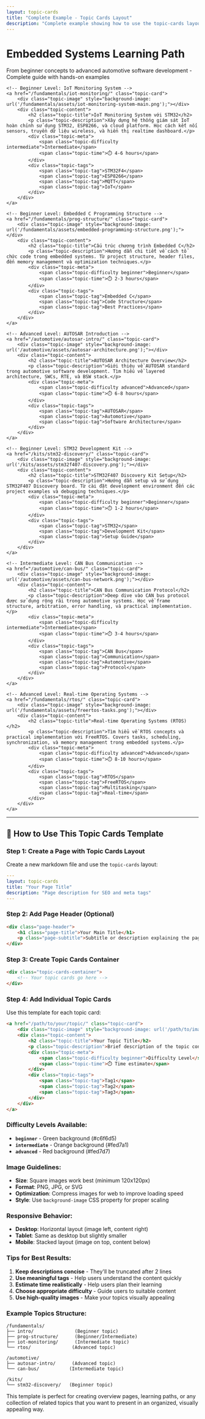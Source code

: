 ```yaml
---
layout: topic-cards
title: "Complete Example - Topic Cards Layout"
description: "Complete example showing how to use the topic-cards layout with multiple cards, different difficulty levels, and proper metadata"
---
```


<div class="page-header">
    <h1 class="page-title">Embedded Systems Learning Path</h1>
    <p class="page-subtitle">From beginner concepts to advanced automotive software development - Complete guide with hands-on examples</p>
</div>

<div class="topic-cards-container">
    
    <!-- Beginner Level: IoT Monitoring System -->
    <a href="/fundamentals/iot-monitoring/" class="topic-card">
        <div class="topic-image" style="background-image: url('/fundamentals/assets/iot-monitoring-system-main.png');"></div>
        <div class="topic-content">
            <h2 class="topic-title">IoT Monitoring System với STM32</h2>
            <p class="topic-description">Xây dựng hệ thống giám sát IoT hoàn chỉnh sử dụng STM32, ESP8266, và cloud platform. Học cách kết nối sensors, truyền dữ liệu wireless, và hiển thị realtime dashboard.</p>
            <div class="topic-meta">
                <span class="topic-difficulty intermediate">Intermediate</span>
                <span class="topic-time">⏱️ 4-6 hours</span>
            </div>
            <div class="topic-tags">
                <span class="topic-tag">STM32F4</span>
                <span class="topic-tag">ESP8266</span>
                <span class="topic-tag">MQTT</span>
                <span class="topic-tag">IoT</span>
            </div>
        </div>
    </a>
    
    <!-- Beginner Level: Embedded C Programming Structure -->
    <a href="/fundamentals/prog-structure/" class="topic-card">
        <div class="topic-image" style="background-image: url('/fundamentals/assets/embedded-programming-structure.png');"></div>
        <div class="topic-content">
            <h2 class="topic-title">Cấu trúc chương trình Embedded C</h2>
            <p class="topic-description">Hướng dẫn chi tiết về cách tổ chức code trong embedded systems. Từ project structure, header files, đến memory management và optimization techniques.</p>
            <div class="topic-meta">
                <span class="topic-difficulty beginner">Beginner</span>
                <span class="topic-time">⏱️ 2-3 hours</span>
            </div>
            <div class="topic-tags">
                <span class="topic-tag">Embedded C</span>
                <span class="topic-tag">Code Structure</span>
                <span class="topic-tag">Best Practices</span>
            </div>
        </div>
    </a>
    
    <!-- Advanced Level: AUTOSAR Introduction -->
    <a href="/automotive/autosar-intro/" class="topic-card">
        <div class="topic-image" style="background-image: url('/automotive/assets/autosar-architecture.png');"></div>
        <div class="topic-content">
            <h2 class="topic-title">AUTOSAR Architecture Overview</h2>
            <p class="topic-description">Giới thiệu về AUTOSAR standard trong automotive software development. Tìm hiểu về layered architecture, SWCs, RTE, và BSW stack.</p>
            <div class="topic-meta">
                <span class="topic-difficulty advanced">Advanced</span>
                <span class="topic-time">⏱️ 6-8 hours</span>
            </div>
            <div class="topic-tags">
                <span class="topic-tag">AUTOSAR</span>
                <span class="topic-tag">Automotive</span>
                <span class="topic-tag">Software Architecture</span>
            </div>
        </div>
    </a>
    
    <!-- Beginner Level: STM32 Development Kit -->
    <a href="/kits/stm32-discovery/" class="topic-card">
        <div class="topic-image" style="background-image: url('/kits/assets/stm32f407-discovery.png');"></div>
        <div class="topic-content">
            <h2 class="topic-title">STM32F407 Discovery Kit Setup</h2>
            <p class="topic-description">Hướng dẫn setup và sử dụng STM32F407 Discovery board. Từ cài đặt development environment đến các project examples và debugging techniques.</p>
            <div class="topic-meta">
                <span class="topic-difficulty beginner">Beginner</span>
                <span class="topic-time">⏱️ 1-2 hours</span>
            </div>
            <div class="topic-tags">
                <span class="topic-tag">STM32</span>
                <span class="topic-tag">Development Kit</span>
                <span class="topic-tag">Setup Guide</span>
            </div>
        </div>
    </a>
    
    <!-- Intermediate Level: CAN Bus Communication -->
    <a href="/automotive/can-bus/" class="topic-card">
        <div class="topic-image" style="background-image: url('/automotive/assets/can-bus-network.png');"></div>
        <div class="topic-content">
            <h2 class="topic-title">CAN Bus Communication Protocol</h2>
            <p class="topic-description">Deep dive vào CAN bus protocol được sử dụng rộng rãi trong automotive systems. Học về frame structure, arbitration, error handling, và practical implementation.</p>
            <div class="topic-meta">
                <span class="topic-difficulty intermediate">Intermediate</span>
                <span class="topic-time">⏱️ 3-4 hours</span>
            </div>
            <div class="topic-tags">
                <span class="topic-tag">CAN Bus</span>
                <span class="topic-tag">Communication</span>
                <span class="topic-tag">Automotive</span>
                <span class="topic-tag">Protocol</span>
            </div>
        </div>
    </a>
    
    <!-- Advanced Level: Real-time Operating Systems -->
    <a href="/fundamentals/rtos/" class="topic-card">
        <div class="topic-image" style="background-image: url('/fundamentals/assets/freertos-tasks.png');"></div>
        <div class="topic-content">
            <h2 class="topic-title">Real-time Operating Systems (RTOS)</h2>
            <p class="topic-description">Tìm hiểu về RTOS concepts và practical implementation với FreeRTOS. Covers tasks, scheduling, synchronization, và memory management trong embedded systems.</p>
            <div class="topic-meta">
                <span class="topic-difficulty advanced">Advanced</span>
                <span class="topic-time">⏱️ 8-10 hours</span>
            </div>
            <div class="topic-tags">
                <span class="topic-tag">RTOS</span>
                <span class="topic-tag">FreeRTOS</span>
                <span class="topic-tag">Multitasking</span>
                <span class="topic-tag">Real-time</span>
            </div>
        </div>
    </a>

</div>

---

## 📖 How to Use This Topic Cards Template

### Step 1: Create a Page with Topic Cards Layout

Create a new markdown file and use the `topic-cards` layout:

```yaml
---
layout: topic-cards
title: "Your Page Title"
description: "Page description for SEO and meta tags"
---
```

### Step 2: Add Page Header (Optional)

```html
<div class="page-header">
    <h1 class="page-title">Your Main Title</h1>
    <p class="page-subtitle">Subtitle or description explaining the page content</p>
</div>
```

### Step 3: Create Topic Cards Container

```html
<div class="topic-cards-container">
    <!-- Your topic cards go here -->
</div>
```

### Step 4: Add Individual Topic Cards

Use this template for each topic card:

```html
<a href="/path/to/your/topic/" class="topic-card">
    <div class="topic-image" style="background-image: url('/path/to/image.png');"></div>
    <div class="topic-content">
        <h2 class="topic-title">Your Topic Title</h2>
        <p class="topic-description">Brief description of the topic content that will be truncated after 2 lines...</p>
        <div class="topic-meta">
            <span class="topic-difficulty beginner">Difficulty Level</span>
            <span class="topic-time">⏱️ Time estimate</span>
        </div>
        <div class="topic-tags">
            <span class="topic-tag">Tag1</span>
            <span class="topic-tag">Tag2</span>
            <span class="topic-tag">Tag3</span>
        </div>
    </div>
</a>
```

### Difficulty Levels Available:

- **`beginner`** - Green background (#c6f6d5)
- **`intermediate`** - Orange background (#fed7a1)  
- **`advanced`** - Red background (#fed7d7)

### Image Guidelines:

- **Size**: Square images work best (minimum 120x120px)
- **Format**: PNG, JPG, or SVG
- **Optimization**: Compress images for web to improve loading speed
- **Style**: Use `background-image` CSS property for proper scaling

### Responsive Behavior:

- **Desktop**: Horizontal layout (image left, content right)
- **Tablet**: Same as desktop but slightly smaller
- **Mobile**: Stacked layout (image on top, content below)

### Tips for Best Results:

1. **Keep descriptions concise** - They'll be truncated after 2 lines
2. **Use meaningful tags** - Help users understand the content quickly  
3. **Estimate time realistically** - Help users plan their learning
4. **Choose appropriate difficulty** - Guide users to suitable content
5. **Use high-quality images** - Make your topics visually appealing

### Example Topics Structure:

```
/fundamentals/
├── intro/               (Beginner topic)
├── prog-structure/      (Beginner/Intermediate)
├── iot-monitoring/      (Intermediate topic)
└── rtos/               (Advanced topic)

/automotive/
├── autosar-intro/      (Advanced topic)
└── can-bus/           (Intermediate topic)

/kits/
└── stm32-discovery/   (Beginner topic)
```

This template is perfect for creating overview pages, learning paths, or any collection of related topics that you want to present in an organized, visually appealing way.
